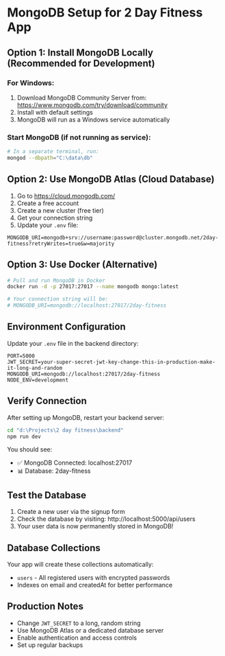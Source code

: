 # MongoDB Setup for 2 Day Fitness App

## Option 1: Install MongoDB Locally (Recommended for Development)

### For Windows:
1. Download MongoDB Community Server from: https://www.mongodb.com/try/download/community
2. Install with default settings
3. MongoDB will run as a Windows service automatically

### Start MongoDB (if not running as service):
```bash
# In a separate terminal, run:
mongod --dbpath="C:\data\db"
```

## Option 2: Use MongoDB Atlas (Cloud Database)

1. Go to https://cloud.mongodb.com/
2. Create a free account
3. Create a new cluster (free tier)
4. Get your connection string
5. Update your `.env` file:

```env
MONGODB_URI=mongodb+srv://username:password@cluster.mongodb.net/2day-fitness?retryWrites=true&w=majority
```

## Option 3: Use Docker (Alternative)

```bash
# Pull and run MongoDB in Docker
docker run -d -p 27017:27017 --name mongodb mongo:latest

# Your connection string will be:
# MONGODB_URI=mongodb://localhost:27017/2day-fitness
```

## Environment Configuration

Update your `.env` file in the backend directory:

```env
PORT=5000
JWT_SECRET=your-super-secret-jwt-key-change-this-in-production-make-it-long-and-random
MONGODB_URI=mongodb://localhost:27017/2day-fitness
NODE_ENV=development
```

## Verify Connection

After setting up MongoDB, restart your backend server:

```bash
cd "d:\Projects\2 day fitness\backend"
npm run dev
```

You should see:
- ✅ MongoDB Connected: localhost:27017
- 📊 Database: 2day-fitness

## Test the Database

1. Create a new user via the signup form
2. Check the database by visiting: http://localhost:5000/api/users
3. Your user data is now permanently stored in MongoDB!

## Database Collections

Your app will create these collections automatically:
- `users` - All registered users with encrypted passwords
- Indexes on email and createdAt for better performance

## Production Notes

- Change `JWT_SECRET` to a long, random string
- Use MongoDB Atlas or a dedicated database server
- Enable authentication and access controls
- Set up regular backups
